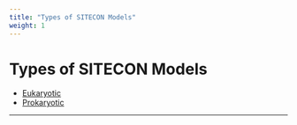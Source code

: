 ```yaml
---
title: "Types of SITECON Models"
weight: 1
---
```



# Types of SITECON Models

*   [Eukaryotic](eukaryotic.md)
*   [Prokaryotic](prokaryotic.md)


-------------------------------------------------------------------------------------------